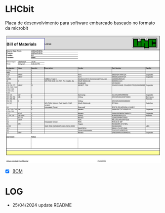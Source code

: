 # LHCbit
Placa de desenvolvimento para software embarcado baseado no formato da microbit


![LHCbit](Imagens/BOM-LHCbit.png)
- [x] [BOM](Templates/BOM%20Default%20Template.xlsx)

# LOG
- 25/04/2024 update README
